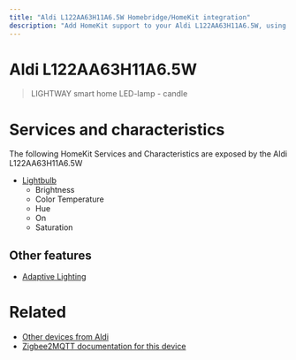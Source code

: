 ```yaml
---
title: "Aldi L122AA63H11A6.5W Homebridge/HomeKit integration"
description: "Add HomeKit support to your Aldi L122AA63H11A6.5W, using Homebridge, Zigbee2MQTT and homebridge-z2m."
---
```

<!---
This file has been GENERATED using src/docgen/docgen.ts
DO NOT EDIT THIS FILE MANUALLY!
-->
# Aldi L122AA63H11A6.5W
> LIGHTWAY smart home LED-lamp - candle


# Services and characteristics
The following HomeKit Services and Characteristics are exposed by
the Aldi L122AA63H11A6.5W

* [Lightbulb](../../light.md)
  * Brightness
  * Color Temperature
  * Hue
  * On
  * Saturation


## Other features
* [Adaptive Lighting](../../light.md)


# Related
* [Other devices from Aldi](../index.md#aldi)
* [Zigbee2MQTT documentation for this device](https://www.zigbee2mqtt.io/devices/L122AA63H11A6.5W.html)